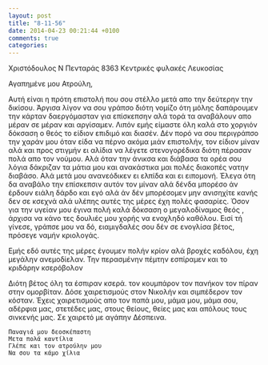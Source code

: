 ```yaml
---
layout: post
title: "8-11-56"
date: 2014-04-23 00:21:44 +0100
comments: true
categories: 
---
```


Χριστόδουλος Ν Πενταράς 8363 Κεντρικές φυλακές Λευκοσίας

Αγαπημένε μου Ατρούλη,

Αυτή είναι η πρότη επιστολή που σου στέλλο μετά απο την δεύτερην την δικίσου. Άργισα λίγον να σου γράπσο διότη νομίζο ότη μόλης δαπάρουμεν την κάρταν δαεργόμασταν για επίσκεπσην αλά τορά τα αναβάλουν απο μέραν σε μέραν και αργίσαμεν. Λιπόν εμής είμαστε όλη καλά στο χοργιόν δόκσαση ο θεός το είδιον επιδιμό και διασέν. Δέν πορό να σου περιγράπσο την χαράν μου όταν είδα να πέρνο ακόμα μιάν επιστολήν, τον είδιον μίναν αλά και προς στιγμήν ει αλίδια να λέγετε στενογορέδικα διότη πέρασαν πολά απο τον νούμου. Αλά όταν την άνικσα και διάβασα τα ορέα σου λόγια δάκριζαν τα μάτια μου και ανακάστικα μαι πολές διακοπές νατην διαβάσο. Αλά μετά μου ανανεόδικεν ει ελπίδα και ει ειπομονή. Έλεγα ότη δα αναβάλο την επίσκεπσιν αυτόν τον μίναν αλά δένδα μπορέσο άν έρδουν ειάλη δάρδο και εγό αλά άν δέν μπορέσομεν μην ανισηχίτε κανής δεν σε κσεχνά αλά υλέπης αυτές της μέρες έχη πολές φασαρίες. Όσον για την υγείαν μου έγινα πολή καλά δόκσαση ο μεγαλοδίναμος θεός , άρχισα να κάνο τες δουλιές μου χορής να ενοχληδό καθόλου. Εισί τή γίνεσε, γράπσε μου να δό, ειαμιγδαλές σου δέν σε ενογλίσα βέτος, πρόσεγε ναμήν κριολογάς.

Εμής εδό αυτές της μέρες έγουμεν πολήν κρίον αλά βροχές καδόλου, έχη μεγάλην ανεμοδίελαν. Την περασμένην πέμτην εσπίραμεν και το κριδάρην κσερόβολον

Διότη βέτος όλη τα έσπιραν κσερά. τον κουμπάρον τον πανήκον τον πίραν στην ομορβίταν. Δόσε χαιρετισμούς στον Νικολήν και σιμπέδερον τον κόσταν. Έχεις χαιρετισμούς απο τον παπά μου, μάμα μου, μάμα σου, αδέρφια μας, στετέδες μας, στους θείους, θείες μας και απόλους τους σινκενής μας.
Σε χαιρετό με αγάπην Δέσπεινα.

    Παναγιά μου δεοσκέπαστη
    Μετα πολά καντίλια
    Γλέπε και τον ατρούλην μου
    Να σου τα κάμο χίλια
